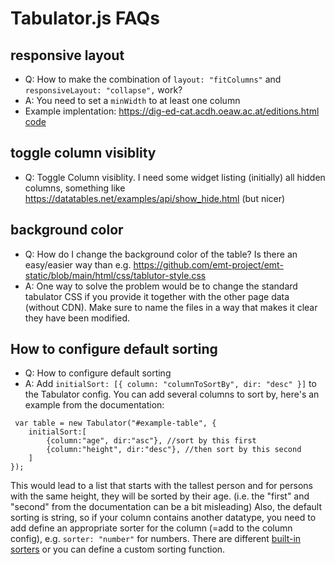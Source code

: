 # Tabulator.js FAQs

## responsive layout

* Q: How to make the combination of `layout: "fitColumns"` and `responsiveLayout: "collapse",` work?
* A: You need to set a `minWidth` to at least one column
* Example implentation: https://dig-ed-cat.acdh.oeaw.ac.at/editions.html [code](https://github.com/acdh-oeaw/dig-ed-cat-static/blob/main/html/js/editions.js)

## toggle column visiblity

* Q: Toggle Column visiblity. I need some widget listing (initially) all hidden columns, something like https://datatables.net/examples/api/show_hide.html (but nicer)

## background color

* Q: How do I change the background color of the table? Is there an easy/easier way than e.g. https://github.com/emt-project/emt-static/blob/main/html/css/tablutor-style.css
* A: One way to solve the problem would be to change the standard tabulator CSS if you provide it together with the other page data (without CDN). Make sure to name the files in a way that makes it clear they have been modified.

## How to configure default sorting
* Q: How to configure default sorting
* A: Add  `initialSort: [{ column: "columnToSortBy", dir: "desc" }]` to the Tabulator config. You can add several columns to sort by, here's an example from the documentation:
```
 var table = new Tabulator("#example-table", {
    initialSort:[
        {column:"age", dir:"asc"}, //sort by this first
        {column:"height", dir:"desc"}, //then sort by this second
    ]
});
```
This would lead to a list that starts with the tallest person and for persons with the same height, they will be sorted by their age. (i.e. the "first" and "second" from the documentation can be a bit misleading)
Also, the default sorting is string, so if your column contains another datatype, you need to add define an appropriate sorter for the column (=add to the column config), e.g. `sorter: "number"` for numbers. There are different [built-in sorters](https://tabulator.info/docs/6.2/sort#func-builtin) or you can define a custom sorting function.
